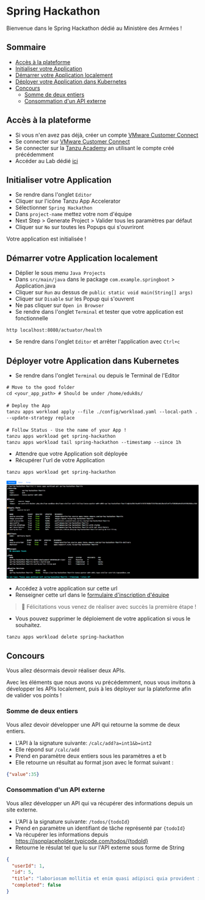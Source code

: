 # Spring Hackathon

Bienvenue dans le Spring Hackathon dédié au Ministère des Armées !

## Sommaire

<!-- TOC -->
* [Accès à la plateforme](#accès-à-la-plateforme)
* [Initialiser votre Application](#initialiser-votre-application)
* [Démarrer votre Application localement](#démarrer-votre-application-localement)
* [Déployer votre Application dans Kubernetes](#déployer-votre-application-dans-kubernetes)
* [Concours](#concours)
  * [Somme de deux entiers](#somme-de-deux-entiers)
  * [Consommation d'un API externe](#consommation-dun-api-externe)
<!-- TOC -->

## Accès à la plateforme

* Si vous n'en avez pas déjà, créer un compte [VMware Customer Connect](https://customerconnect.vmware.com/account-registration)
* Se connecter sur [VMware Customer Connect](https://customerconnect.vmware.com/login)
* Se connecter sur la [Tanzu Academy](https://tanzu.academy/) an utilisant le compte créé précédemment
* Accéder au Lab dédié [ici](https://tanzu.academy/guides/tap-freeform/lab)

## Initialiser votre Application

* Se rendre dans l'onglet `Editor`
* Cliquer sur l'icône Tanzu App Accelerator
* Sélectionner `Spring Hackathon`
* Dans `project-name` mettez votre nom d'équipe
* Next Step > Generate Project > Valider tous les paramètres par défaut
* Cliquer sur `No` sur toutes les Popups qui s'ouvriront

Votre application est initialisée !

## Démarrer votre Application localement

* Déplier le sous menu `Java Projects`
* Dans `src/main/java` dans le package `com.example.springboot` > Application.java
* Cliquer sur `Run` au dessus de `public static void main(String[] args)`
* Cliquer sur `Disable` sur les Popup qui s'ouvrent
* Ne pas cliquer sur `Open in Browser`
* Se rendre dans l'onglet `Terminal` et tester que votre application est fonctionnelle

```shell
http localhost:8080/actuator/health
```

* Se rendre dans l'onglet `Editor` et arrêter l'application avec `Ctrl+c`

## Déployer votre Application dans Kubernetes

* Se rendre dans l'onglet `Terminal` ou depuis le Terminal de l'Editor

```shell
# Move to the good folder
cd <your_app_path> # Should be under /home/eduk8s/

# Deploy the App
tanzu apps workload apply --file ./config/workload.yaml --local-path . --update-strategy replace

# Follow Status - Use the name of your App !
tanzu apps workload get spring-hackathon
tanzu apps workload tail spring-hackathon --timestamp --since 1h
```

* Attendre que votre Application soit déployée
* Récupérer l'url de votre Application

```shell
tanzu apps workload get spring-hackathon
```
![status.png](doc/status.png)

* Accédez à votre application sur cette url
* Renseigner cette url dans le [formulaire d'inscription d'équipe](https://docs.google.com/forms/d/e/1FAIpQLSdSvywAeJG8FpwL8718BDbUp8AsIzyQY_j9WaNa5r2emm9UqQ/viewform)

> 🚀 Félicitations vous venez de réaliser avec succès la première étape !

* Vous pouvez supprimer le déploiement de votre application si vous le souhaitez.

```shell
tanzu apps workload delete spring-hackathon
```

## Concours

Vous allez désormais devoir réaliser deux APIs.

Avec les éléments que nous avons vu précédemment, nous vous invitons à développer les APIs localement, puis à les déployer sur la plateforme afin de valider vos points !

### Somme de deux entiers

Vous allez devoir développer une API qui retourne la somme de deux entiers.

* L'API à la signature suivante: `/calc/add?a=int1&b=int2`
* Elle répond sur `/calc/add`
* Prend en paramètre deux entiers sous les paramètres a et b
* Elle retourne un résultat au format json avec le format suivant :

```json
{"value":35}
```

### Consommation d'un API externe

Vous allez développer un API qui va récupérer des informations depuis un site externe.

* L'API à la signature suivante: `/todos/{todoId}`
* Prend en paramètre un identifiant de tâche représenté par `{todoId}`
* Va récupérer les informations depuis https://jsonplaceholder.typicode.com/todos/{todoId}
* Retourne le résulat tel que lu sur l'API externe sous forme de String

```json
{
  "userId": 1,
  "id": 5,
  "title": "laboriosam mollitia et enim quasi adipisci quia provident illum",
  "completed": false
}
```

